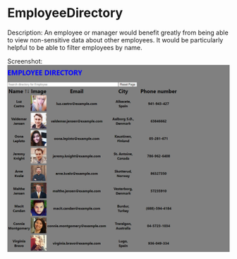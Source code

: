 # EmployeeDirectory
Description:
An employee or manager would benefit greatly from being able to view non-sensitive data about other employees. It would be particularly helpful to be able to filter employees by name.

Screenshot:
![Screenshot](public/assets/screenshot.png?raw=true)